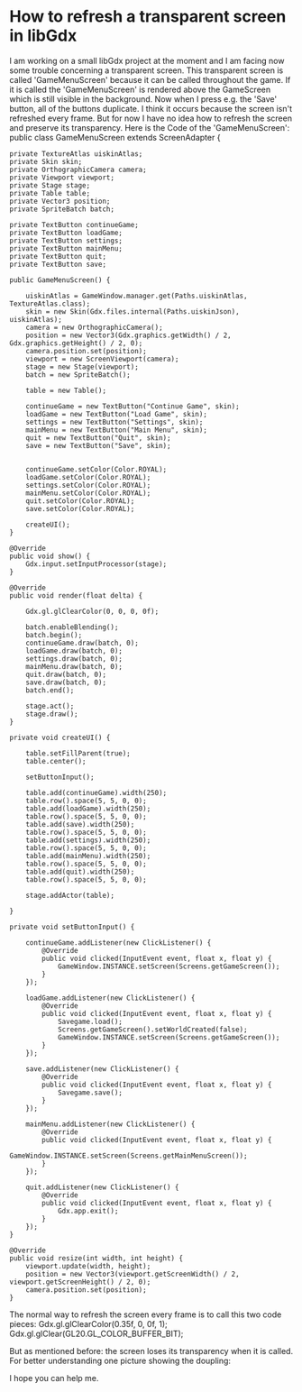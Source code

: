 
# How to refresh a transparent screen in libGdx

I am working on a small libGdx project at the moment and I am facing now some trouble concerning a transparent screen. This transparent screen is called 'GameMenuScreen' because it can be called throughout the game. If it is called the 'GameMenuScreen' is rendered above the GameScreen which is still visible in the background. Now when I press e.g. the 'Save' button, all of the buttons duplicate. I think it occurs because the screen isn't refreshed every frame. But for now I have no idea how to refresh the screen and preserve its transparency.
Here is the Code of the 'GameMenuScreen':
public class GameMenuScreen extends ScreenAdapter {

    private TextureAtlas uiskinAtlas;
    private Skin skin;
    private OrthographicCamera camera;
    private Viewport viewport;
    private Stage stage;
    private Table table;
    private Vector3 position;
    private SpriteBatch batch;

    private TextButton continueGame;
    private TextButton loadGame;
    private TextButton settings;
    private TextButton mainMenu;
    private TextButton quit;
    private TextButton save;

    public GameMenuScreen() {
        
        uiskinAtlas = GameWindow.manager.get(Paths.uiskinAtlas, TextureAtlas.class);
        skin = new Skin(Gdx.files.internal(Paths.uiskinJson), uiskinAtlas);
        camera = new OrthographicCamera();
        position = new Vector3(Gdx.graphics.getWidth() / 2, Gdx.graphics.getHeight() / 2, 0);
        camera.position.set(position);
        viewport = new ScreenViewport(camera);
        stage = new Stage(viewport);
        batch = new SpriteBatch();

        table = new Table();
        
        continueGame = new TextButton("Continue Game", skin);
        loadGame = new TextButton("Load Game", skin);
        settings = new TextButton("Settings", skin);
        mainMenu = new TextButton("Main Menu", skin);
        quit = new TextButton("Quit", skin);
        save = new TextButton("Save", skin);
        
        
        continueGame.setColor(Color.ROYAL);
        loadGame.setColor(Color.ROYAL);
        settings.setColor(Color.ROYAL);
        mainMenu.setColor(Color.ROYAL);
        quit.setColor(Color.ROYAL);
        save.setColor(Color.ROYAL);
        
        createUI();
    }

    @Override
    public void show() {
        Gdx.input.setInputProcessor(stage);
    }

    @Override
    public void render(float delta) {

        Gdx.gl.glClearColor(0, 0, 0, 0f);
        
        batch.enableBlending();
        batch.begin();
        continueGame.draw(batch, 0);
        loadGame.draw(batch, 0);
        settings.draw(batch, 0);
        mainMenu.draw(batch, 0);
        quit.draw(batch, 0);
        save.draw(batch, 0);
        batch.end();
        
        stage.act();
        stage.draw();
    }

    private void createUI() {
        
        table.setFillParent(true);
        table.center();

        setButtonInput();

        table.add(continueGame).width(250);
        table.row().space(5, 5, 0, 0);
        table.add(loadGame).width(250);
        table.row().space(5, 5, 0, 0);
        table.add(save).width(250);
        table.row().space(5, 5, 0, 0);
        table.add(settings).width(250);
        table.row().space(5, 5, 0, 0);
        table.add(mainMenu).width(250);
        table.row().space(5, 5, 0, 0);
        table.add(quit).width(250);
        table.row().space(5, 5, 0, 0);

        stage.addActor(table);
        
    }

    private void setButtonInput() {

        continueGame.addListener(new ClickListener() {
            @Override
            public void clicked(InputEvent event, float x, float y) {
                GameWindow.INSTANCE.setScreen(Screens.getGameScreen());
            }
        });

        loadGame.addListener(new ClickListener() {
            @Override
            public void clicked(InputEvent event, float x, float y) {
                Savegame.load();
                Screens.getGameScreen().setWorldCreated(false);
                GameWindow.INSTANCE.setScreen(Screens.getGameScreen());
            }
        });

        save.addListener(new ClickListener() {
            @Override
            public void clicked(InputEvent event, float x, float y) {
                Savegame.save();
            }
        });

        mainMenu.addListener(new ClickListener() {
            @Override
            public void clicked(InputEvent event, float x, float y) {
                GameWindow.INSTANCE.setScreen(Screens.getMainMenuScreen());
            }
        });

        quit.addListener(new ClickListener() {
            @Override
            public void clicked(InputEvent event, float x, float y) {
                Gdx.app.exit();
            }
        });
    }
    
    @Override
    public void resize(int width, int height) {
        viewport.update(width, height);
        position = new Vector3(viewport.getScreenWidth() / 2, viewport.getScreenHeight() / 2, 0);
        camera.position.set(position);
    }

The normal way to refresh the screen every frame is to call this two code pieces:
Gdx.gl.glClearColor(0.35f, 0, 0f, 1);
Gdx.gl.glClear(GL20.GL_COLOR_BUFFER_BIT);

But as mentioned before: the screen loses its transparency when it is called.
For better understanding one picture showing the doupling:

I hope you can help me.

        